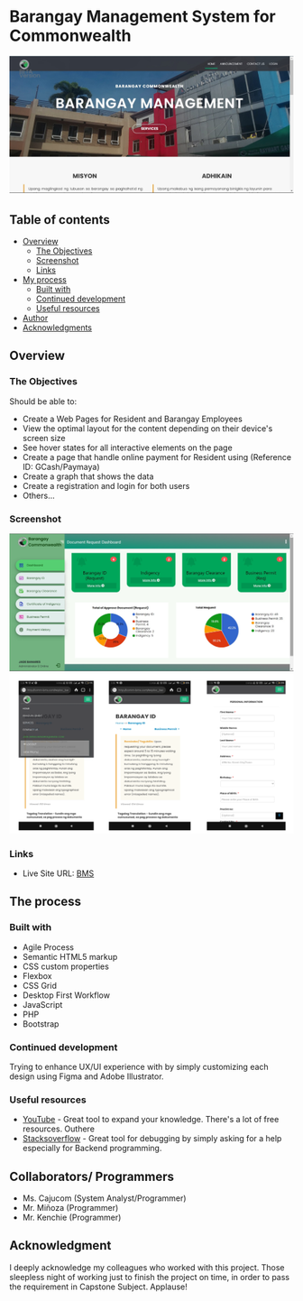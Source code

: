 # Barangay Management System for Commonwealth

![Design preview for the Landing Page](./readme_images/Landing_Page.jpg)

## Table of contents

- [Overview](#overview)
  - [The Objectives](#the-objectives)
  - [Screenshot](#screenshot)
  - [Links](#links)
- [My process](#my-process)
  - [Built with](#built-with)
  - [Continued development](#continued-development)
  - [Useful resources](#useful-resources)
- [Author](#author)
- [Acknowledgments](#acknowledgments)

## Overview

### The Objectives

Should be able to:

- Create a Web Pages for Resident and Barangay Employees
- View the optimal layout for the content depending on their device's screen size
- See hover states for all interactive elements on the page
- Create a page that handle online payment for Resident using (Reference ID: GCash/Paymaya)
- Create a graph that shows the data
- Create a registration and login for both users
- Others...

### Screenshot

![Design preview for the Employee Page](./readme_images/Dashboard.jpg)
![Mobile Layout](./readme_images/Mobile-Phone.svg)

### Links

- Live Site URL: [BMS](http://comm-bms.com/)

## The process

### Built with

- Agile Process
- Semantic HTML5 markup
- CSS custom properties
- Flexbox
- CSS Grid
- Desktop First Workflow
- JavaScript
- PHP
- Bootstrap

### Continued development

Trying to enhance UX/UI experience with by simply customizing each design using Figma and Adobe Illustrator. 

### Useful resources

- [YouTube](https://www.youtube.com) - Great tool to expand your knowledge. There's a lot of free resources. Outhere
- [Stacksoverflow](https://stackoverflow.com/) - Great tool for debugging by simply asking for a help especially for Backend programming. 

## Collaborators/ Programmers

- Ms. Cajucom (System Analyst/Programmer)
- Mr. Miñoza (Programmer)
- Mr. Kenchie (Programmer)

## Acknowledgment

I deeply acknowledge my colleagues who worked with this project. Those sleepless night of working just to finish the project on time, in order to pass the requirement in Capstone Subject. Applause!

